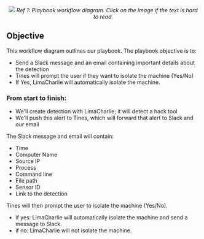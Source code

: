 <p align="center">
<img src="https://i.imgur.com/xWjbJdv.png">
<i>Ref 1: Playbook workflow diagram. Click on the image if the text is hard to read.</i>
</p>

## Objective
This workflow diagram outlines our playbook. The playbook objective is to:
- Send a Slack message and an email containing important details about the detection
- Tines will prompt the user if they want to isolate the machine (Yes/No)
- If Yes, LimaCharlie will automatically isolate the machine.

### From start to finish:
 - We'll create detection with LimaCharlie; it will detect a hack tool
 - We'll push this alert to Tines, which will forward that alert to Slack and our email

The Slack message and email will contain:
- Time
- Computer Name
- Source IP
- Process
- Command line
- File path
- Sensor ID
- Link to the detection

Tines will then prompt the user to isolate the machine (Yes/No).
- if yes: LimaCharlie will automatically isolate the machine and send a message to Slack.
- if no: LimaCharlie will not isolate the machine.
